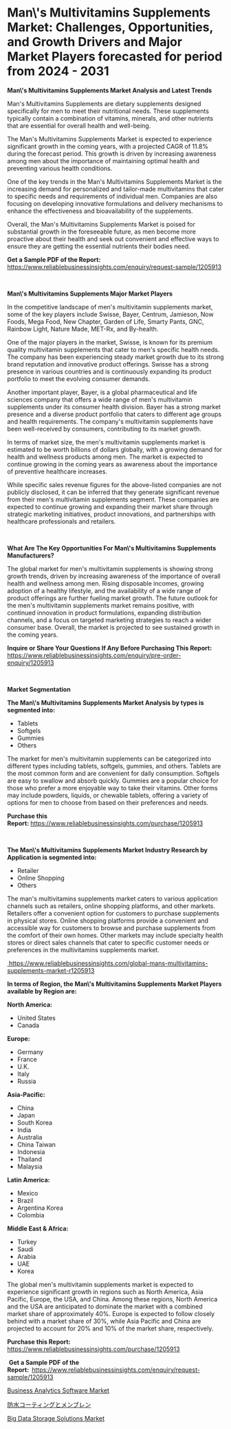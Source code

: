 <p><h1>Man\'s Multivitamins Supplements Market: Challenges, Opportunities, and Growth Drivers and Major Market Players forecasted for period from 2024 - 2031</h1></p><p><strong>Man\'s Multivitamins Supplements Market Analysis and Latest Trends</strong></p>
<p><p>Man's Multivitamins Supplements are dietary supplements designed specifically for men to meet their nutritional needs. These supplements typically contain a combination of vitamins, minerals, and other nutrients that are essential for overall health and well-being. </p><p>The Man's Multivitamins Supplements Market is expected to experience significant growth in the coming years, with a projected CAGR of 11.8% during the forecast period. This growth is driven by increasing awareness among men about the importance of maintaining optimal health and preventing various health conditions. </p><p>One of the key trends in the Man's Multivitamins Supplements Market is the increasing demand for personalized and tailor-made multivitamins that cater to specific needs and requirements of individual men. Companies are also focusing on developing innovative formulations and delivery mechanisms to enhance the effectiveness and bioavailability of the supplements. </p><p>Overall, the Man's Multivitamins Supplements Market is poised for substantial growth in the foreseeable future, as men become more proactive about their health and seek out convenient and effective ways to ensure they are getting the essential nutrients their bodies need.</p></p>
<p><strong>Get a Sample PDF of the Report:&nbsp;</strong> <a href="https://www.reliablebusinessinsights.com/enquiry/request-sample/1205913">https://www.reliablebusinessinsights.com/enquiry/request-sample/1205913</a></p>
<p>&nbsp;</p>
<p><strong>Man\'s Multivitamins Supplements Major Market Players</strong></p>
<p><p>In the competitive landscape of men's multivitamin supplements market, some of the key players include Swisse, Bayer, Centrum, Jamieson, Now Foods, Mega Food, New Chapter, Garden of Life, Smarty Pants, GNC, Rainbow Light, Nature Made, MET-Rx, and By-health. </p><p>One of the major players in the market, Swisse, is known for its premium quality multivitamin supplements that cater to men's specific health needs. The company has been experiencing steady market growth due to its strong brand reputation and innovative product offerings. Swisse has a strong presence in various countries and is continuously expanding its product portfolio to meet the evolving consumer demands.</p><p>Another important player, Bayer, is a global pharmaceutical and life sciences company that offers a wide range of men's multivitamin supplements under its consumer health division. Bayer has a strong market presence and a diverse product portfolio that caters to different age groups and health requirements. The company's multivitamin supplements have been well-received by consumers, contributing to its market growth.</p><p>In terms of market size, the men's multivitamin supplements market is estimated to be worth billions of dollars globally, with a growing demand for health and wellness products among men. The market is expected to continue growing in the coming years as awareness about the importance of preventive healthcare increases.</p><p>While specific sales revenue figures for the above-listed companies are not publicly disclosed, it can be inferred that they generate significant revenue from their men's multivitamin supplements segment. These companies are expected to continue growing and expanding their market share through strategic marketing initiatives, product innovations, and partnerships with healthcare professionals and retailers.</p></p>
<p>&nbsp;</p>
<p><strong>What Are The Key Opportunities For Man\'s Multivitamins Supplements Manufacturers?</strong></p>
<p><p>The global market for men's multivitamin supplements is showing strong growth trends, driven by increasing awareness of the importance of overall health and wellness among men. Rising disposable incomes, growing adoption of a healthy lifestyle, and the availability of a wide range of product offerings are further fueling market growth. The future outlook for the men's multivitamin supplements market remains positive, with continued innovation in product formulations, expanding distribution channels, and a focus on targeted marketing strategies to reach a wider consumer base. Overall, the market is projected to see sustained growth in the coming years.</p></p>
<p><strong>Inquire or Share Your Questions If Any Before Purchasing This Report:</strong> <a href="https://www.reliablebusinessinsights.com/enquiry/pre-order-enquiry/1205913">https://www.reliablebusinessinsights.com/enquiry/pre-order-enquiry/1205913</a></p>
<p>&nbsp;</p>
<p><strong>Market Segmentation</strong></p>
<p><strong>The Man\'s Multivitamins Supplements Market Analysis by types is segmented into:</strong></p>
<p><ul><li>Tablets</li><li>Softgels</li><li>Gummies</li><li>Others</li></ul></p>
<p><p>The market for men's multivitamin supplements can be categorized into different types including tablets, softgels, gummies, and others. Tablets are the most common form and are convenient for daily consumption. Softgels are easy to swallow and absorb quickly. Gummies are a popular choice for those who prefer a more enjoyable way to take their vitamins. Other forms may include powders, liquids, or chewable tablets, offering a variety of options for men to choose from based on their preferences and needs.</p></p>
<p><strong>Purchase this Report:&nbsp;</strong><a href="https://www.reliablebusinessinsights.com/purchase/1205913">https://www.reliablebusinessinsights.com/purchase/1205913</a></p>
<p>&nbsp;</p>
<p><strong>The Man\'s Multivitamins Supplements Market Industry Research by Application is segmented into:</strong></p>
<p><ul><li>Retailer</li><li>Online Shopping</li><li>Others</li></ul></p>
<p><p>The man's multivitamins supplements market caters to various application channels such as retailers, online shopping platforms, and other markets. Retailers offer a convenient option for customers to purchase supplements in physical stores. Online shopping platforms provide a convenient and accessible way for customers to browse and purchase supplements from the comfort of their own homes. Other markets may include specialty health stores or direct sales channels that cater to specific customer needs or preferences in the multivitamins supplements market.</p></p>
<p><a href="https://www.reliablebusinessinsights.com/global-mans-multivitamins-supplements-market-r1205913">&nbsp;https://www.reliablebusinessinsights.com/global-mans-multivitamins-supplements-market-r1205913</a></p>
<p><strong>In terms of Region, the Man\'s Multivitamins Supplements Market Players available by Region are:</strong></p>
<p>
    <p> <strong> North America: </strong>
        <ul>
            <li>United States</li>
            <li>Canada</li>
        </ul>
        </p> 
    <p> <strong> Europe: </strong>
        <ul>
            <li>Germany</li>
            <li>France</li>
            <li>U.K.</li>
            <li>Italy</li>
            <li>Russia</li>
        </ul>
        </p> 
    <p> <strong> Asia-Pacific: </strong>
        <ul>
            <li>China</li>
            <li>Japan</li>
            <li>South Korea</li>
            <li>India</li>
            <li>Australia</li>
            <li>China Taiwan</li>
            <li>Indonesia</li>
            <li>Thailand</li>
            <li>Malaysia</li>
        </ul>
        </p> 
    <p> <strong> Latin America: </strong>
        <ul>
            <li>Mexico</li>
            <li>Brazil</li>
            <li>Argentina Korea</li>
            <li>Colombia</li>
        </ul>
        </p> 
    <p> <strong> Middle East & Africa: </strong>
        <ul>
            <li>Turkey</li>
            <li>Saudi</li>
            <li>Arabia</li>
            <li>UAE</li>
            <li>Korea</li>
        </ul>
    </p>
    </p>
<p><p>The global men's multivitamin supplements market is expected to experience significant growth in regions such as North America, Asia Pacific, Europe, the USA, and China. Among these regions, North America and the USA are anticipated to dominate the market with a combined market share of approximately 40%. Europe is expected to follow closely behind with a market share of 30%, while Asia Pacific and China are projected to account for 20% and 10% of the market share, respectively.</p></p>
<p><strong>Purchase this Report: </strong><a href="https://www.reliablebusinessinsights.com/purchase/1205913">https://www.reliablebusinessinsights.com/purchase/1205913</a></p>
<p>&nbsp;<strong>Get a Sample PDF of the Report:&nbsp;&nbsp;</strong><a href="https://www.reliablebusinessinsights.com/enquiry/request-sample/1205913">https://www.reliablebusinessinsights.com/enquiry/request-sample/1205913</a></p>
<p><strong></strong></p>
<p><p><a href="https://github.com/irjbaube82/Market-Research-Report-List-1/blob/main/business-analytics-software-market.md">Business Analytics Software Market</a></p><p><a href="https://github.com/roulaayoub-saad/Market-Research-Report-List-2/blob/main/7871398179183.md">防水コーティングとメンブレン</a></p><p><a href="https://github.com/wybrqqeb6/Market-Research-Report-List-1/blob/main/big-data-storage-solutions-market.md">Big Data Storage Solutions Market</a></p></p>